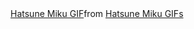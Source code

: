 <div class="tenor-gif-embed" data-postid="25226813" data-share-method="host" data-aspect-ratio="1.77778" data-width="100%"><a href="https://tenor.com/view/hatsune-miku-gif-25226813">Hatsune Miku GIF</a>from <a href="https://tenor.com/search/hatsune+miku-gifs">Hatsune Miku GIFs</a></div> <script type="text/javascript" async src="https://tenor.com/embed.js"></script>

<!--
**Drich3614/Drich3614** is a ✨ _special_ ✨ repository because its `README.md` (this file) appears on your GitHub profile.

Here are some ideas to get you started:

- 🔭 I’m currently working on ...
- 🌱 I’m currently learning ...
- 👯 I’m looking to collaborate on ...
- 🤔 I’m looking for help with ...
- 💬 Ask me about ...
- 📫 How to reach me: ...
- 😄 Pronouns: ...
- ⚡ Fun fact: ...
-->
